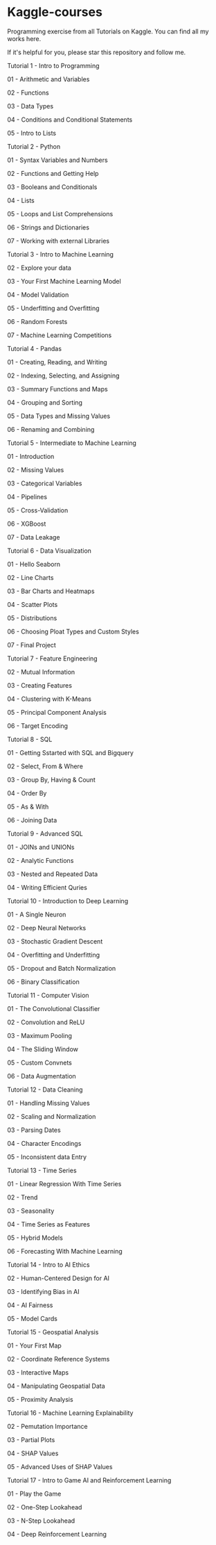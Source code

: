 # Kaggle-courses
Programming exercise from all Tutorials on Kaggle. You can find all my works here.

If it's helpful for you, please star this repository and follow me.

Tutorial 1 - Intro to Programming

01 - Arithmetic and Variables

02 - Functions

03 - Data Types

04 - Conditions and Conditional Statements

05 - Intro to Lists


Tutorial 2 - Python

01 - Syntax Variables and Numbers

02 - Functions and Getting Help

03 - Booleans and Conditionals

04 - Lists

05 - Loops and List Comprehensions

06 - Strings and Dictionaries

07 - Working with external Libraries


Tutorial 3 - Intro to Machine Learning

02 - Explore your data

03 - Your First Machine Learning Model

04 - Model Validation

05 - Underfitting and Overfitting

06 - Random Forests

07 - Machine Learning Competitions


Tutorial 4 - Pandas

01 - Creating, Reading, and Writing

02 - Indexing, Selecting, and Assigning

03 - Summary Functions and Maps

04 - Grouping and Sorting

05 - Data Types and Missing Values

06 - Renaming and Combining


Tutorial 5 - Intermediate to Machine Learning

01 - Introduction

02 - Missing Values

03 - Categorical Variables

04 - Pipelines

05 - Cross-Validation

06 - XGBoost

07 - Data Leakage


Tutorial 6 - Data Visualization

01 - Hello Seaborn

02 - Line Charts

03 - Bar Charts and Heatmaps

04 - Scatter Plots

05 - Distributions

06 - Choosing Ploat Types and Custom Styles

07 - Final Project


Tutorial 7 - Feature Engineering

02 - Mutual Information

03 - Creating Features

04 - Clustering with K-Means

05 - Principal Component Analysis

06 - Target Encoding


Tutorial 8 - SQL

01 - Getting Sstarted with SQL and Bigquery

02 - Select, From & Where

03 - Group By, Having & Count

04 - Order By

05 - As & With

06 - Joining Data


Tutorial 9 - Advanced SQL

01 - JOINs and UNIONs

02 - Analytic Functions

03 - Nested and Repeated Data

04 - Writing Efficient Quries


Tutorial 10 - Introduction to Deep Learning

01 - A Single Neuron

02 - Deep Neural Networks

03 - Stochastic Gradient Descent

04 - Overfitting and Underfitting

05 - Dropout and Batch Normalization

06 - Binary Classification


Tutorial 11 - Computer Vision

01 - The Convolutional Classifier

02 - Convolution and ReLU

03 - Maximum Pooling

04 - The Sliding Window

05 - Custom Convnets

06 - Data Augmentation


Tutorial 12 - Data Cleaning

01 - Handling Missing Values

02 - Scaling and Normalization

03 - Parsing Dates

04 - Character Encodings

05 - Inconsistent data Entry


Tutorial 13 - Time Series

01 - Linear Regression With Time Series

02 - Trend

03 - Seasonality

04 - Time Series as Features

05 - Hybrid Models

06 - Forecasting With Machine Learning


Tutorial 14 - Intro to AI Ethics

02 - Human-Centered Design for AI

03 - Identifying Bias in AI

04 - AI Fairness

05 - Model Cards


Tutorial 15 - Geospatial Analysis

01 - Your First Map

02 - Coordinate Reference Systems

03 - Interactive Maps

04 - Manipulating Geospatial Data

05 - Proximity Analysis


Tutorial 16 - Machine Learning Explainability

02 - Pemutation Importance

03 - Partial Plots

04 - SHAP Values

05 - Advanced Uses of SHAP Values


Tutorial 17 - Intro to Game AI and Reinforcement Learning

01 - Play the Game

02 - One-Step Lookahead

03 - N-Step Lookahead

04 - Deep Reinforcement Learning
